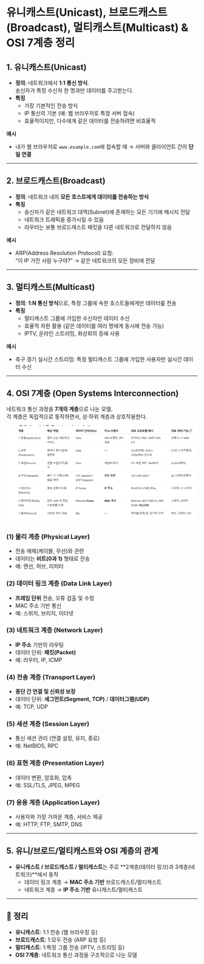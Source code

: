 # 유니캐스트(Unicast), 브로드캐스트(Broadcast), 멀티캐스트(Multicast) & OSI 7계층 정리

## 1. 유니캐스트(Unicast)
- **정의**: 네트워크에서 **1:1 통신 방식**.  
  송신자가 특정 수신자 한 명과만 데이터를 주고받는다.
- **특징**  
  - 가장 기본적인 전송 방식  
  - IP 통신의 기본 (예: 웹 브라우저로 특정 서버 접속)  
  - 효율적이지만, 다수에게 같은 데이터를 전송하려면 비효율적  

**예시**  
- 내가 웹 브라우저로 `www.example.com`에 접속할 때 → 서버와 클라이언트 간의 **단일 연결**

---

## 2. 브로드캐스트(Broadcast)
- **정의**: 네트워크 내의 **모든 호스트에게 데이터를 전송하는 방식**  
- **특징**  
  - 송신자가 같은 네트워크 대역(Subnet)에 존재하는 모든 기기에 메시지 전달  
  - 네트워크 트래픽을 증가시킬 수 있음  
  - 라우터는 보통 브로드캐스트 패킷을 다른 네트워크로 전달하지 않음  

**예시**  
- ARP(Address Resolution Protocol) 요청:  
  “이 IP 가진 사람 누구야?” → 같은 네트워크의 모든 장비에 전달

---

## 3. 멀티캐스트(Multicast)
- **정의**: **1:N 통신 방식**으로, 특정 그룹에 속한 호스트들에게만 데이터를 전송  
- **특징**  
  - 멀티캐스트 그룹에 가입한 수신자만 데이터 수신  
  - 효율적 자원 활용 (같은 데이터를 여러 명에게 동시에 전송 가능)  
  - IPTV, 온라인 스트리밍, 화상회의 등에 사용  

**예시**  
- 축구 경기 실시간 스트리밍: 특정 멀티캐스트 그룹에 가입한 사용자만 실시간 데이터 수신

---

## 4. OSI 7계층 (Open Systems Interconnection)
네트워크 통신 과정을 **7개의 계층**으로 나눈 모델.  
각 계층은 독립적으로 동작하면서, 상·하위 계층과 상호작용한다.

![osi 7계층](/assets/osi7layers.png)

### (1) 물리 계층 (Physical Layer)
- 전송 매체(케이블, 무선)와 관련  
- 데이터는 **비트(0과 1)** 형태로 전송  
- 예: 랜선, 허브, 리피터

### (2) 데이터 링크 계층 (Data Link Layer)
- **프레임 단위** 전송, 오류 검출 및 수정  
- MAC 주소 기반 통신  
- 예: 스위치, 브리지, 이더넷

### (3) 네트워크 계층 (Network Layer)
- **IP 주소** 기반의 라우팅  
- 데이터 단위: **패킷(Packet)**  
- 예: 라우터, IP, ICMP

### (4) 전송 계층 (Transport Layer)
- **종단 간 연결 및 신뢰성 보장**  
- 데이터 단위: **세그먼트(Segment, TCP)** / **데이터그램(UDP)**  
- 예: TCP, UDP

### (5) 세션 계층 (Session Layer)
- 통신 세션 관리 (연결 설정, 유지, 종료)  
- 예: NetBIOS, RPC

### (6) 표현 계층 (Presentation Layer)
- 데이터 변환, 암호화, 압축  
- 예: SSL/TLS, JPEG, MPEG

### (7) 응용 계층 (Application Layer)
- 사용자와 가장 가까운 계층, 서비스 제공  
- 예: HTTP, FTP, SMTP, DNS

---

## 5. 유니/브로드/멀티캐스트와 OSI 계층의 관계
- **유니캐스트 / 브로드캐스트 / 멀티캐스트**는 주로 **2계층(데이터 링크)과 3계층(네트워크)**에서 동작  
  - 데이터 링크 계층 → **MAC 주소 기반** 브로드캐스트/멀티캐스트  
  - 네트워크 계층 → **IP 주소 기반** 유니캐스트/멀티캐스트  

---

## 📌 정리
- **유니캐스트**: 1:1 전송 (웹 브라우징 등)  
- **브로드캐스트**: 1:모두 전송 (ARP 요청 등)  
- **멀티캐스트**: 1:특정 그룹 전송 (IPTV, 스트리밍 등)  
- **OSI 7계층**: 네트워크 통신 과정을 구조적으로 나눈 모델  
